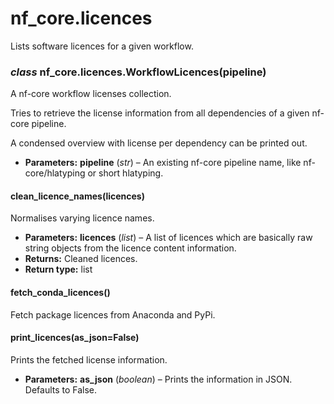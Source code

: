 # nf_core.licences

Lists software licences for a given workflow.

### _class_ nf_core.licences.WorkflowLicences(pipeline)

A nf-core workflow licenses collection.

Tries to retrieve the license information from all dependencies
of a given nf-core pipeline.

A condensed overview with license per dependency can be printed out.

- **Parameters:**
  **pipeline** (_str_) – An existing nf-core pipeline name, like nf-core/hlatyping
  or short hlatyping.

#### clean_licence_names(licences)

Normalises varying licence names.

- **Parameters:**
  **licences** (_list_) – A list of licences which are basically raw string objects from
  the licence content information.
- **Returns:**
  Cleaned licences.
- **Return type:**
  list

#### fetch_conda_licences()

Fetch package licences from Anaconda and PyPi.

#### print_licences(as_json=False)

Prints the fetched license information.

- **Parameters:**
  **as_json** (_boolean_) – Prints the information in JSON. Defaults to False.
